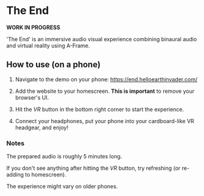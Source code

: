 # The End

**WORK IN PROGRESS**

'The End' is an immersive audio visual experience combining binaural audio and virtual reality using A-Frame.

## How to use (on a phone)

1. Navigate to the demo on your phone: https://end.helloearthinvader.com/

2. Add the website to your homescreen. **This is important** to remove your browser's UI.

3. Hit the *VR* button in the bottom right corner to start the experience.

4. Connect your headphones, put your phone into your cardboard-like VR headgear, and enjoy!

### Notes

The prepared audio is roughly 5 minutes long.

If you don't see anything after hitting the *VR* button, try refreshing (or re-adding to homescreen).

The experience might vary on older phones.
